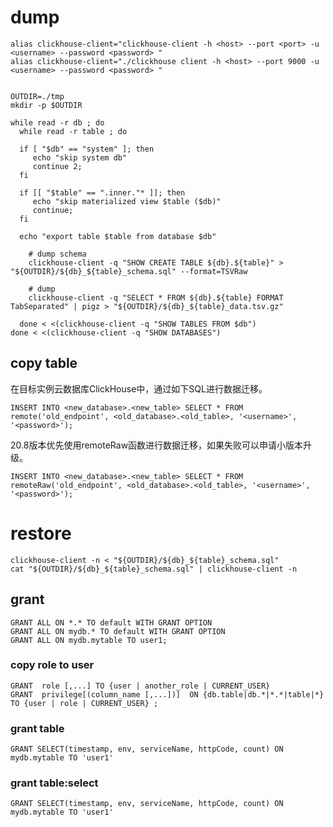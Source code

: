 # dump

```
alias clickhouse-client="clickhouse-client -h <host> --port <port> -u <username> --password <password> "
alias clickhouse-client="./clickhouse client -h <host> --port 9000 -u <username> --password <password> "


OUTDIR=./tmp
mkdir -p $OUTDIR

while read -r db ; do
  while read -r table ; do

  if [ "$db" == "system" ]; then
     echo "skip system db"
     continue 2;
  fi

  if [[ "$table" == ".inner."* ]]; then
     echo "skip materialized view $table ($db)"
     continue;
  fi

  echo "export table $table from database $db"

    # dump schema
    clickhouse-client -q "SHOW CREATE TABLE ${db}.${table}" > "${OUTDIR}/${db}_${table}_schema.sql" --format=TSVRaw

    # dump 
    clickhouse-client -q "SELECT * FROM ${db}.${table} FORMAT TabSeparated" | pigz > "${OUTDIR}/${db}_${table}_data.tsv.gz"

  done < <(clickhouse-client -q "SHOW TABLES FROM $db") 
done < <(clickhouse-client -q "SHOW DATABASES")
```

## copy table
在目标实例云数据库ClickHouse中，通过如下SQL进行数据迁移。

    INSERT INTO <new_database>.<new_table> SELECT * FROM remote('old_endpoint', <old_database>.<old_table>, '<username>', '<password>');

20.8版本优先使用remoteRaw函数进行数据迁移，如果失败可以申请小版本升级。

    INSERT INTO <new_database>.<new_table> SELECT * FROM remoteRaw('old_endpoint', <old_database>.<old_table>, '<username>', '<password>');

# restore
    clickhouse-client -n < "${OUTDIR}/${db}_${table}_schema.sql"
    cat "${OUTDIR}/${db}_${table}_schema.sql" | clickhouse-client -n 

## grant 
    GRANT ALL ON *.* TO default WITH GRANT OPTION
    GRANT ALL ON mydb.* TO default WITH GRANT OPTION
    GRANT ALL ON mydb.mytable TO user1;

### copy role to user

    GRANT  role [,...] TO {user | another_role | CURRENT_USER} 
    GRANT  privilege[(column_name [,...])]  ON {db.table|db.*|*.*|table|*} TO {user | role | CURRENT_USER} ;


### grant table
    GRANT SELECT(timestamp, env, serviceName, httpCode, count) ON mydb.mytable TO 'user1'
### grant table:select
    GRANT SELECT(timestamp, env, serviceName, httpCode, count) ON mydb.mytable TO 'user1'

